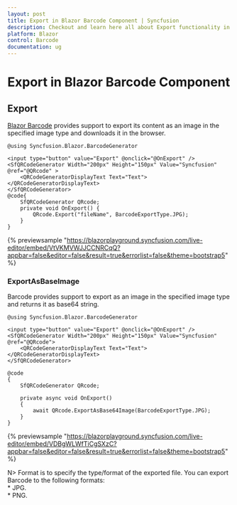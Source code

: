 ```yaml
---
layout: post
title: Export in Blazor Barcode Component | Syncfusion
description: Checkout and learn here all about Export functionality in Syncfusion Blazor Barcode component and much more.
platform: Blazor
control: Barcode
documentation: ug
---
```


# Export in Blazor Barcode Component

## Export

[Blazor Barcode](https://www.syncfusion.com/blazor-components/blazor-barcode) provides support to export its content as an image in the specified image type and downloads it in the browser.

```cshtml
@using Syncfusion.Blazor.BarcodeGenerator

<input type="button" value="Export" @onclick="@OnExport" />
<SfQRCodeGenerator Width="200px" Height="150px" Value="Syncfusion" @ref="@QRcode" >
    <QRCodeGeneratorDisplayText Text="Text"></QRCodeGeneratorDisplayText>
</SfQRCodeGenerator>
@code{
    SfQRCodeGenerator QRcode;
    private void OnExport() {
        QRcode.Export("fileName", BarcodeExportType.JPG);
    }
}

 ```
{% previewsample "https://blazorplayground.syncfusion.com/live-editor/embed/VtVKMVWJJCCNRCqQ?appbar=false&editor=false&result=true&errorlist=false&theme=bootstrap5" %}

### ExportAsBaseImage

Barcode provides support to export as an image in the specified image type and returns it as base64 string.

```cshtml
@using Syncfusion.Blazor.BarcodeGenerator

<input type="button" value="Export" @onclick="@OnExport" />
<SfQRCodeGenerator Width="200px" Height="150px" Value="Syncfusion" @ref="@QRcode">
    <QRCodeGeneratorDisplayText Text="Text"></QRCodeGeneratorDisplayText>
</SfQRCodeGenerator>

@code
{
    SfQRCodeGenerator QRcode;

    private async void OnExport()
    {
        await QRcode.ExportAsBase64Image(BarcodeExportType.JPG);
    }
}

```
{% previewsample "https://blazorplayground.syncfusion.com/live-editor/embed/VDBgWLWfTiCgSXzC?appbar=false&editor=false&result=true&errorlist=false&theme=bootstrap5" %}

N> Format is to specify the type/format of the exported file. You can export Barcode to the following formats:
<br/>* JPG.
<br/>* PNG.